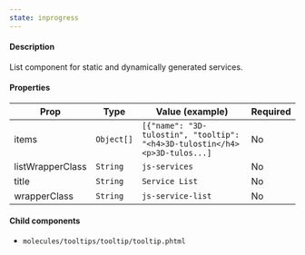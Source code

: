 ```yaml
---
state: inprogress
---
```


#### Description

List component for static and dynamically generated services.

#### Properties

| Prop             | Type       | Value (example)                                                            | Required |
| ---------------- | ---------- | -------------------------------------------------------------------------- | -------- |
| items            | `Object[]` | `[{"name": "3D-tulostin", "tooltip": "<h4>3D-tulostin</h4><p>3D-tulos...]` | No       |
| listWrapperClass | `String`   | `js-services`                                                              | No       |
| title            | `String`   | `Service List`                                                             | No       |
| wrapperClass     | `String`   | `js-service-list`                                                          | No       |

#### Child components

- `molecules/tooltips/tooltip/tooltip.phtml`
